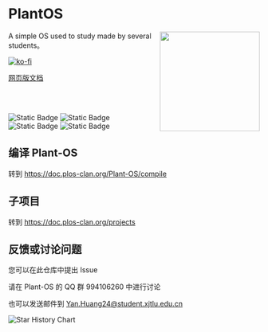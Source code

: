 # PlantOS

<div>
  <img id="logo"src="https://plos-logo.copi143.workers.dev" width="200" height="200" align="right">
  <!-- 这不好笑 -->
</div>

A simple OS used to study made by several students。

[![ko-fi](https://ko-fi.com/img/githubbutton_sm.svg)](https://ko-fi.com/F2F4186F89)

[网页版文档](https://doc.plos-clan.org)

<br>
<br>

![Static Badge](https://img.shields.io/badge/License-MIT-blue)
![Static Badge](https://img.shields.io/badge/Language-3-orange)
![Static Badge](https://img.shields.io/badge/hardware-x86-green)
![Static Badge](https://img.shields.io/badge/model-plui_%7C_pl_readline_%7C_plty-8A2BE2)

## 编译 Plant-OS

转到 <https://doc.plos-clan.org/Plant-OS/compile>

## 子项目

转到 <https://doc.plos-clan.org/projects>

## 反馈或讨论问题

您可以在此仓库中提出 Issue

请在 Plant-OS 的 QQ 群 994106260 中进行讨论

也可以发送邮件到 <Yan.Huang24@student.xjtlu.edu.cn>

<picture><source media="(prefers-color-scheme: dark)" srcset="https://api.star-history.com/svg?repos=plos-clan/Plant-OS&type=Date&theme=dark" /> <source media="(prefers-color-scheme: light)" srcset="https://api.star-history.com/svg?repos=plos-clan/Plant-OS&type=Date" /><img alt="Star History Chart" src="https://api.star-history.com/svg?repos=plos-clan/Plant-OS&type=Date" /></picture>
